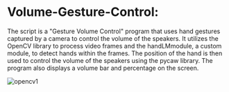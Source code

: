 # Volume-Gesture-Control:
The script is a "Gesture Volume Control" program that uses hand gestures captured by a camera to control the volume of the speakers. It utilizes the OpenCV library to process video frames and the handLMmodule, a custom module, to detect hands within the frames. The position of the hand is then used to control the volume of the speakers using the pycaw library. The program also displays a volume bar and percentage on the screen.

![opencv1](https://user-images.githubusercontent.com/96516609/214371660-8a4ee304-ad2a-4c57-a306-b196ea1efb41.png)
